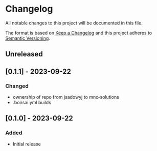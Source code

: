 # Changelog
All notable changes to this project will be documented in this file.

The format is based on [Keep a Changelog](http://keepachangelog.com/en/1.0.0/)
and this project adheres to [Semantic
Versioning](http://semver.org/spec/v2.0.0.html).

## Unreleased

## [0.1.1] - 2023-09-22

### Changed
- ownership of repo from jsadowyj to mnx-solutions
- .bonsai.yml builds

## [0.1.0] - 2023-09-22

### Added
- Initial release
